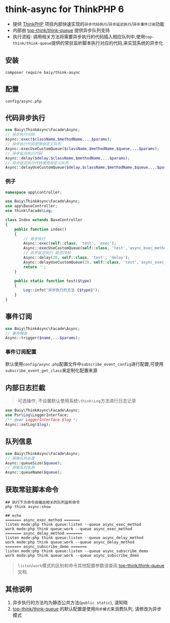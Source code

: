 # think-async for ThinkPHP 6

* 提供 [ThinkPHP](https://github.com/top-think/think) 项目内部快速实现的`异步代码执行`/`异步延迟执行`/`异步事件订阅`功能
* 内部由 [top-think/think-queue](https://github.com/top-think/think-queue) 提供异步队列支持
* 执行流程: 调用相关方法将需要异步执行的代码插入相应队列中,使用`top-think/think-queue`提供的常驻监听脚本执行对应的代码,来实现系统的异步化

## 安装

```
composer require baiy/think-async
```

## 配置

```
config/async.php
```

## 代码异步执行

```php
use Baiy\ThinkAsync\Facade\Async;
// 异步执行代码
Async::exec($className,$methodName,...$params);
// 异步执行代码使用自定义队列
Async::execUseCustomQueue($className,$methodName,$queue,...$params);
// 异步延迟执行代码
Async::delay($delay,$className,$methodName,...$params);
// 异步延迟执行代码使用自定义队列
Async::delayUseCustomQueue($delay,$className,$methodName,$queue,...$params);
```
### 例子
```php
namespace app\controller;

use Baiy\ThinkAsync\Facade\Async;
use app\BaseController;
use think\facade\Log;

class Index extends BaseController
{
    public function index()
    {
        // 异步执行
        Async::exec(self::class, 'test', 'exec');
        Async::execUseCustomQueue(self::class, 'test','async_exec_method_custom', 'exec');
        // 异步延迟执行 延迟20秒
        Async::delay(20, self::class, 'test', 'delay');
        Async::delayUseCustomQueue(20, self::class, 'test','async_exec_method_custom', 'delay');
        return '';
    }

    public static function test($type)
    {
        Log::info("异步执行的方法 {$type}");
    }
}

```

## 事件订阅

```php
use Baiy\ThinkAsync\Facade\Async;
// 事件触发
Async::trigger($name,...$params);
```

### 事件订阅配置

默认使用`config/async.php`配置文件中`subscribe_event_config`进行配置,可使用`subscribe_event_get_class`来定制化配置来源

## 内部日志拦截
> 可选操作, 不设置默认使用系统`\think\Log`方法进行日志记录

```php
use Baiy\ThinkAsync\Facade\Async;
use Psr\Log\LoggerInterface;
/** @var LoggerInterface $log */
Async::setLog($log);
```

## 队列信息
```php
use Baiy\ThinkAsync\Facade\Async;
// 获取队列长度
Async::queueSize($queue);
// 获取队列名称
Async::queueName($queue);
```

## 获取常驻脚本命令
```
## 执行下方命令会输出相关的队列监听命令
php think async:show

## echo
======= async_exec_method =======
listen mode:php think queue:listen --queue async_exec_method
work mode:php think queue:work --queue async_exec_method
======= async_delay_method =======
listen mode:php think queue:listen --queue async_delay_method
work mode:php think queue:work --queue async_delay_method
======= async_subscribe_demo =======
listen mode:php think queue:listen --queue async_subscribe_demo
work mode:php think queue:work --queue async_subscribe_demo
```
> `listen`/`work`模式的区别和命令其他配置参数请查阅 [top-think/think-queue](https://github.com/top-think/think-queue) 文档

## 其他说明
1. 异步执行的方法均为静态公共方法(`public static`), 请知晓
2. [top-think/think-queue](https://github.com/top-think/think-queue) 的默认配置是使用`同步模式`来消费队列, 请修改为异步模式